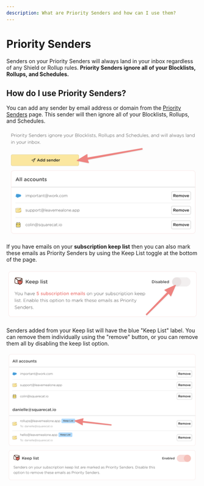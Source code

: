 ```yaml
---
description: What are Priority Senders and how can I use them?
---
```


# Priority Senders

Senders on your Priority Senders will always land in your inbox regardless of any Shield or Rollup rules. **Priority Senders ignore all of your Blocklists, Rollups, and Schedules.**

## How do I use Priority Senders?

You can add any sender by email address or domain from the [Priority Senders](https://leavemealone.app/app/shield/priority) page. This sender will then ignore all of your Blocklists, Rollups, and Schedules.

![Add senders to your Priority Senders by using the Add Sender button](<../../.gitbook/assets/add priority sender.png>)

If you have emails on your **subscription keep list** then you can also mark these emails as Priority Senders by using the Keep List toggle at the bottom of the page.

![Add all of the emails on your subscription keep list to your Priority Senders](<../../.gitbook/assets/priority senders keep list.png>)

Senders added from your Keep list will have the blue "Keep List" label. You can remove them individually using the "remove" button, or you can remove them all by disabling the keep list option.

![Senders added from your keep list are identified with a blue label](<../../.gitbook/assets/sender keep list label.png>)
